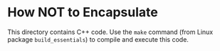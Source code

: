 # How NOT to Encapsulate

This directory contains C++ code. Use the ``make`` command (from Linux package
``build_essentials``) to compile and execute this code.
